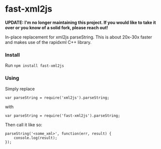 # fast-xml2js

**UPDATE: I'm no longer maintaining this project. If you would like to take it over or you know of a solid fork, please reach out!**

In-place replacement for xml2js parseString. This is about 20x-30x faster and makes use of the rapidxml C++ library.

### Install
Run ```npm install fast-xml2js```

### Using
Simply replace

```var parseString = require('xml2js').parseString;```

with

```var parseString = require('fast-xml2js').parseString;```

Then call it like so:

```
parseString('<some_xml>', function(err, result) {
    console.log(result);
});
```
